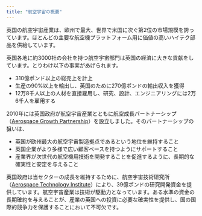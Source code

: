 ```yaml
---
title: "航空宇宙の概要"
---
```


英国の航空宇宙産業は、欧州で最大、世界で米国に次ぐ第2位の市場規模を誇っています。ほとんどの主要な航空機プラットフォーム用に価値の高いハイテク部品を供給しています。

英国各地に約3000社の会社を持つ航空宇宙部門は英国の経済に大きな貢献をしています。とりわけ以下の事実があげられます。

- 310億ポンド以上の総売上を計上
- 生産の90%以上を輸出し、英国のために270億ポンドの輸出収入を獲得
- 12万8千人以上の人材を直接雇用し、研究、設計、エンジニアリングには2万6千人を雇用する

2010年には英国政府が航空宇宙産業とともに航空成長パートナーシップ（[Aerospace Growth Partnership](http://www.theagp.aero/)）を設立しました。そのパートナーシップの狙いは、

- 英国が欧州最大の航空宇宙製造拠点であるという地位を維持すること
- 英国企業がより多様で広い顧客ベースを持つようにサポートすること
- 産業界が次世代の航空機用技術を開発することを促進するように、長期的な確実性と安定を与えること

英国政府は当セクターの成長を維持するために、航空宇宙技術研究所（[Aerospace Technology Institute](http://www.ati.org.uk/)）により、39億ポンドの研究開発資金を提供しています。航空宇宙産業は技術が駆動力となっています。ある水準の資金の長期確約を与えることが、産業の英国への投資に必要な確実性を提供し、国の国際的競争力を保護することにおいて不可欠です。
